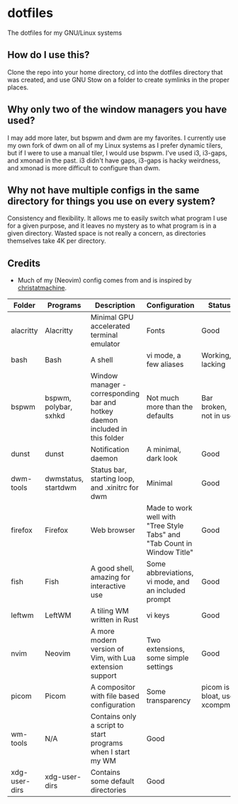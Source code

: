 # dotfiles
The dotfiles for my GNU/Linux systems

## How do I use this?
Clone the repo into your home directory, cd into the dotfiles directory that was created, and use GNU Stow on a folder to create symlinks in the proper places.

## Why only two of the window managers you have used?
I may add more later, but bspwm and dwm are my favorites. I currently use my own fork of dwm on all of my Linux systems as I prefer dynamic tilers, but if I were to use a manual tiler, I would use bspwm.
I've used i3, i3-gaps, and xmonad in the past. i3 didn't have gaps, i3-gaps is hacky weirdness, and xmonad is more difficult to configure than dwm.

## Why not have multiple configs in the same directory for things you use on every system?
Consistency and flexibility. It allows me to easily switch what program I use for a given purpose, and it leaves no mystery as to what program is in a given directory.
Wasted space is not really a concern, as directories themselves take 4K per directory.

## Credits
* Much of my (Neovim) config comes from and is inspired by [christatmachine](https://github.com/ChristianChiarulli/nvim).

Folder | Programs | Description | Configuration | Status
--- | --- | --- | --- | ---
alacritty | Alacritty | Minimal GPU accelerated terminal emulator | Fonts | Good
bash | Bash | A shell | vi mode, a few aliases | Working, lacking
bspwm | bspwm, polybar, sxhkd | Window manager - corresponding bar and hotkey daemon included in this folder | Not much more than the defaults | Bar broken, not in use
dunst | dunst | Notification daemon | A minimal, dark look | Good
dwm-tools | dwmstatus, startdwm | Status bar, starting loop, and .xinitrc for dwm | Minimal | Good
firefox | Firefox | Web browser | Made to work well with "Tree Style Tabs" and "Tab Count in Window Title" | Good
fish | Fish | A good shell, amazing for interactive use | Some abbreviations, vi mode, and an included prompt | Good
leftwm | LeftWM | A tiling WM written in Rust | vi keys | Good
nvim | Neovim | A more modern version of Vim, with Lua extension support | Two extensions, some simple settings | Good
picom | Picom | A compositor with file based configuration | Some transparency | picom is bloat, use xcompmgr
wm-tools | N/A | Contains only a script to start programs when I start my WM | Good
xdg-user-dirs | xdg-user-dirs | Contains some default directories | Good
